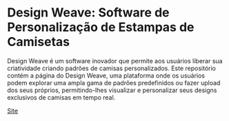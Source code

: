 # Design Weave: Software de Personalização de Estampas de Camisetas

Design Weave é um software inovador que permite aos usuários liberar sua criatividade criando padrões de camisas personalizados. Este repositório contém a página do Design Weave, uma plataforma onde os usuários podem explorar uma ampla gama de padrões predefinidos ou fazer upload dos seus próprios, permitindo-lhes visualizar e personalizar seus designs exclusivos de camisas em tempo real.

[Site]([https://felipekuang.github.io/DesignWeave/](https://felipekuang.github.io/DesignWeave/)https://felipekuang.github.io/DesignWeave/)
